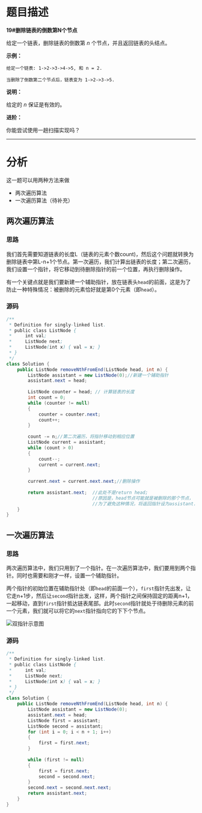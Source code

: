 # 题目描述

**19#删除链表的倒数第N个节点**

给定一个链表，删除链表的倒数第 *n* 个节点，并且返回链表的头结点。

**示例：**

```
给定一个链表: 1->2->3->4->5, 和 n = 2.

当删除了倒数第二个节点后，链表变为 1->2->3->5.
```

**说明：**

给定的 *n* 保证是有效的。

**进阶：**

你能尝试使用一趟扫描实现吗？

---

# 分析

这一题可以用两种方法来做

- 两次遍历算法
- 一次遍历算法（待补充）

## 两次遍历算法

### 思路

我们首先需要知道链表的长度L（链表的元素个数count)，然后这个问题就转换为删除链表中第L-n+1个节点。第一次遍历，我们计算出链表的长度；第二次遍历，我们设置一个指针，将它移动到待删除指针的前一个位置，再执行删除操作。

有一个关键点就是我们要新建一个辅助指针，放在链表头`head`的前面，这是为了防止一种特殊情况：被删除的元素恰好就是第0个元素（即`head`）。

### 源码

```java
/**
 * Definition for singly-linked list.
 * public class ListNode {
 *     int val;
 *     ListNode next;
 *     ListNode(int x) { val = x; }
 * }
 */
class Solution {
    public ListNode removeNthFromEnd(ListNode head, int n) {
        ListNode assistant = new ListNode(0);//新建一个辅助指针
        assistant.next = head;
        
        ListNode counter = head; // 计算链表的长度
        int count = 0;
        while (counter != null)
        {
            counter = counter.next;
            count++;
        }
        
        count -= n;//第二次遍历，将指针移动到相应位置
        ListNode current = assistant;
        while (count > 0)
        {
            count--;
            current = current.next;
        }
        
        current.next = current.next.next;//删除操作
        
        return assistant.next;	//此处不是return head;
								//原因是，head节点可能就是被删除的那个节点，
								//为了避免这种情况，将返回指针设为assistant.next
    }
}
```

## 一次遍历算法

### 思路

两次遍历算法中，我们只用到了一个指针。在一次遍历算法中，我们要用到两个指针。同时也需要和刚才一样，设置一个辅助指针。

两个指针的初始位置在辅助指针处（即`head`的前面一个），`first`指针先出发，让它走n+1步，然后让`second`指针出发，这样，两个指针之间保持固定的距离n+1，一起移动，直到`first`指针抵达链表尾部。此时`second`指针就处于待删除元素的前一个元素，我们就可以将它的`next`指针指向它的下下个节点。

![双指针示意图](https://leetcode-cn.com/media/original_images/19/19_Remove_nth_node_from_end_of_listB.png)

### 源码

```java
/**
 * Definition for singly-linked list.
 * public class ListNode {
 *     int val;
 *     ListNode next;
 *     ListNode(int x) { val = x; }
 * }
 */
class Solution {
    public ListNode removeNthFromEnd(ListNode head, int n) {
        ListNode assistant = new ListNode(0);
        assistant.next = head;
        ListNode first = assistant;
        ListNode second = assistant;
        for (int i = 0; i < n + 1; i++)
        {
            first = first.next;
        }
        
        while (first != null)
        {
            first = first.next;
            second = second.next;
        }
        second.next = second.next.next;
        return assistant.next;
    }
}
```



